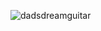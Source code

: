 ![dadsdreamguitar](https://images.ctfassets.net/m8onsx4mm13s/0Op2Mq7tj2nswevgjOxLrV/46eb509299f1d62961ccb20c31739cf0/__static.gibson.com_product-images_USA_USAVVP294_Ebony_DSVS00EBCH1_front.jpg?w=1200&h=1200)
